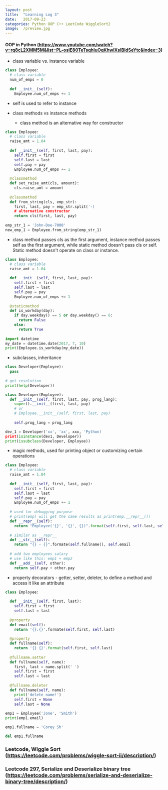 ```yaml
---
layout: post
title:  "Learning Log 3"
date:   2017-09-23 
categories: Python OOP C++ LeetCode WiggleSort2
image:  /preview.jpg
---
```

#### OOP in Python (https://www.youtube.com/watch?v=rq8cL2XMM5M&list=PL-osiE80TeTsqhIuOqKhwlXsIBIdSeYtc&index=3)
- class variable vs. instance variable
```python
class Employee:
  # class variable
  num_of_emps = 0
  
  def __init__(self):
    Employee.num_of_emps += 1
```
- self is used to refer to instance

- class methods vs instance methods

  - class method is an alternative way for constructor
  
```python
class Employee:
  # class variable
  raise_amt = 1.04
  
  def __init__(self, first, last, pay):
    self.first = first
    self.last = last
    self.pay = pay
    Employee.num_of_emps += 1
    
  @classmethod
  def set_raise_amt(cls, amount):
    cls.raise_amt = amount
    
  @classmethod
  def from_string(cls, emp_str):
    first, last, pay = emp_str.split('-)
    # alternative constructor
    return cls(first, last, pay)
    
emp_str_1 = 'John-Doe-7000'
new_emp_1 = Employee.from_string(emp_str_1)
```
- class method passes cls as the first argument, instance method passes self as the first argument, while static method doesn't pass cls or self. Static method doesn't operate on class or instance.

```python
class Employee:
  # class variable
  raise_amt = 1.04
  
  def __init__(self, first, last, pay):
    self.first = first
    self.last = last
    self.pay = pay
    Employee.num_of_emps += 1
    
  @staticmethod
  def is_workday(day):
    if day.weekday() == 5 or day.weekday() == 6:
      return False
    else:
      return True
    
import datetime
my_date = datetime.date(2017, 7, 10)
print(Employee.is_workday(my_date))
```

- subclasses, inheritance

```python
class Developer(Employee):
  pass
  
# get resolution
print(help(Developer))

class Developer(Employee):
  def __init__(self, first, last, pay, prog_lang):
    super().__init__(first, last, pay)
    # or
    # Employee.__init__(self, first, last, pay)
    
    self.prog_lang = prog_lang

dev_1 = Developer('xx', 'xx', xxx, 'Python)
print(isinstance(dev1, Developer))
print(issubclass(Developer, Employee))
```

- magic methods, used for printing object or customizing certain operations

```python
class Employee:
  # class variable
  raise_amt = 1.04
  
  def __init__(self, first, last, pay):
    self.first = first
    self.last = last
    self.pay = pay
    Employee.num_of_emps += 1
    
  # used for debugging purpose
  # print(emp) will get the same results as print(emp.__repr__()) 
  def __repr__(self):
    return "Employee('{}', '{}', {})".format(self.first, self.last, self.pay)
    
  # similar as __repr__
  def __str__(self):
    return "{} - {}".formate(self.fullname(), self.email
  
  # add two employees salary
  # use like this: emp1 + emp2
  def __add__(self, other):
    return self.pay + other.pay
```

- property decorators - getter, setter, deleter, to define a method and access it like an attribute

```python
class Employee:
  
  def __init__(self, first, last):
    self.first = first
    self.last = last
  
  @property 
  def email(self):
    return '{}.{}'.formate(self.first, self.last)
    
  @property
  def fullname(self):
    return '{} {}'.format(self.first, self.last)
    
  @fullname.setter
  def fullname(self, name):
    first, last = name.split(' ')
    self.first = first
    self.last = last
    
  @fullname.deleter
  def fullname(self, name):
    print('delete name!')
    self.first = None
    self.last = None
  
emp1 = Employee('Jone', 'Smith')
print(emp1.email)

emp1.fullname = 'Corey Sh'

del emp1.fullname
```

### Leetcode, Wiggle Sort (https://leetcode.com/problems/wiggle-sort-ii/description/)

### Leetcode 297, Serialize and Deserialize binary tree (https://leetcode.com/problems/serialize-and-deserialize-binary-tree/description/)



